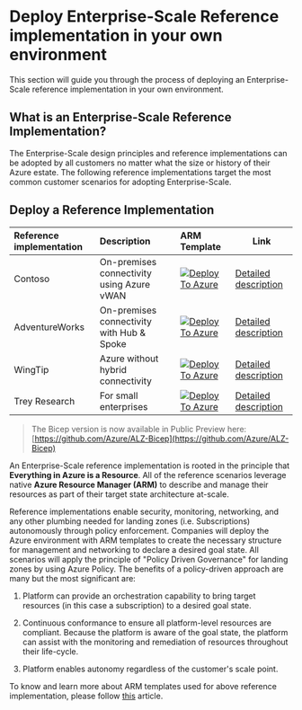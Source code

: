 # Deploy Enterprise-Scale Reference implementation in your own environment

This section will guide you through the process of deploying an Enterprise-Scale reference implementation in your own environment.

## What is an Enterprise-Scale Reference Implementation?

The Enterprise-Scale design principles and reference implementations can be adopted by all customers no matter what the size or history of their Azure estate. The following reference implementations target the most common customer scenarios for adopting Enterprise-Scale.

## Deploy a Reference Implementation

| Reference implementation | Description | ARM Template | Link |
|:-------------------------|:-------------|:-------------|------|
| Contoso | On-premises connectivity using Azure vWAN |[![Deploy To Azure](https://docs.microsoft.com/azure/templates/media/deploy-to-azure.svg)](https://portal.azure.com/#blade/Microsoft_Azure_CreateUIDef/CustomDeploymentBlade/uri/https%3A%2F%2Fraw.githubusercontent.com%2FAzure%2FEnterprise-Scale%2Fmain%2FeslzArm%2FeslzArm.json/uiFormDefinitionUri/https%3A%2F%2Fraw.githubusercontent.com%2FAzure%2FEnterprise-Scale%2Fmain%2FeslzArm%2Feslz-portal.json) | [Detailed description](https://github.com/Azure/Enterprise-Scale/blob/main/docs/reference/contoso/Readme.md) |
| AdventureWorks | On-premises connectivity with Hub & Spoke  |[![Deploy To Azure](https://docs.microsoft.com/azure/templates/media/deploy-to-azure.svg)](https://portal.azure.com/#blade/Microsoft_Azure_CreateUIDef/CustomDeploymentBlade/uri/https%3A%2F%2Fraw.githubusercontent.com%2FAzure%2FEnterprise-Scale%2Fmain%2FeslzArm%2FeslzArm.json/uiFormDefinitionUri/https%3A%2F%2Fraw.githubusercontent.com%2FAzure%2FEnterprise-Scale%2Fmain%2FeslzArm%2Feslz-portal.json) | [Detailed description](https://github.com/Azure/Enterprise-Scale/blob/main/docs/reference/adventureworks/README.md) |
| WingTip | Azure without hybrid connectivity |[![Deploy To Azure](https://docs.microsoft.com/azure/templates/media/deploy-to-azure.svg)](https://portal.azure.com/#blade/Microsoft_Azure_CreateUIDef/CustomDeploymentBlade/uri/https%3A%2F%2Fraw.githubusercontent.com%2FAzure%2FEnterprise-Scale%2Fmain%2FeslzArm%2FeslzArm.json/uiFormDefinitionUri/https%3A%2F%2Fraw.githubusercontent.com%2FAzure%2FEnterprise-Scale%2Fmain%2FeslzArm%2Feslz-portal.json) | [Detailed description](https://github.com/Azure/Enterprise-Scale/blob/main/docs/reference/wingtip/README.md) |
| Trey Research | For small enterprises | [![Deploy To Azure](https://docs.microsoft.com/azure/templates/media/deploy-to-azure.svg)](https://portal.azure.com/#blade/Microsoft_Azure_CreateUIDef/CustomDeploymentBlade/uri/https%3A%2F%2Fraw.githubusercontent.com%2FAzure%2FEnterprise-Scale%2Fmain%2Fdocs%2Freference%2Ftreyresearch%2FarmTemplates%2Fes-lite.json/createUIDefinitionUri/https%3A%2F%2Fraw.githubusercontent.com%2FAzure%2FEnterprise-Scale%2Fmain%2Fdocs%2Freference%2Ftreyresearch%2FarmTemplates%2Fportal-es-lite.json) | [Detailed description](https://github.com/Azure/Enterprise-Scale/blob/main/docs/reference/treyresearch/README.md) |

> The Bicep version is now available in Public Preview here: [https://github.com/Azure/ALZ-Bicep](https://github.com/Azure/ALZ-Bicep)

An Enterprise-Scale reference implementation is rooted in the principle that **Everything in Azure is a Resource**. All of the reference scenarios leverage native **Azure Resource Manager (ARM)** to describe and manage their resources as part of their target state architecture at-scale.

Reference implementations enable security, monitoring, networking, and any other plumbing needed for landing zones (i.e. Subscriptions) autonomously through policy enforcement. Companies will deploy the Azure environment with ARM templates to create the necessary structure for management and networking to declare a desired goal state. All scenarios will apply the principle of "Policy Driven Governance" for landing zones by using Azure Policy. The benefits of a policy-driven approach are many but the most significant are:

1. Platform can provide an orchestration capability to bring target resources (in this case a subscription) to a desired goal state.

2. Continuous conformance to ensure all platform-level resources are compliant. Because the platform is aware of the goal state, the platform can assist with the monitoring and remediation of resources throughout their life-cycle.

3. Platform enables autonomy regardless of the customer's scale point.

To know and learn more about ARM templates used for above reference implementation, please follow [this](https://github.com/Azure/Enterprise-Scale/blob/main/docs/Deploy/es-schema.md) article.
